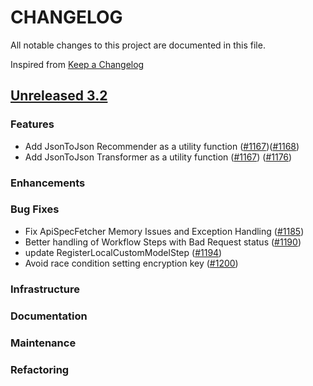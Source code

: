 # CHANGELOG
All notable changes to this project are documented in this file.

Inspired from [Keep a Changelog](https://keepachangelog.com/en/1.1.0/)

## [Unreleased 3.2](https://github.com/opensearch-project/flow-framework/compare/3.1...HEAD)
### Features
- Add JsonToJson Recommender as a utility function ([#1167](https://github.com/opensearch-project/flow-framework/issues/1167))([#1168](https://github.com/opensearch-project/flow-framework/pull/1168))
- Add JsonToJson Transformer as a utility function ([#1167](https://github.com/opensearch-project/flow-framework/issues/1167)) ([#1176](https://github.com/opensearch-project/flow-framework/pull/1176))

### Enhancements
### Bug Fixes
- Fix ApiSpecFetcher Memory Issues and Exception Handling ([#1185](https://github.com/opensearch-project/flow-framework/pull/1185))
- Better handling of Workflow Steps with Bad Request status ([#1190](https://github.com/opensearch-project/flow-framework/pull/1190))
- update RegisterLocalCustomModelStep ([#1194](https://github.com/opensearch-project/flow-framework/pull/1194))
- Avoid race condition setting encryption key ([#1200](https://github.com/opensearch-project/flow-framework/pull/1200))

### Infrastructure
### Documentation
### Maintenance
### Refactoring
